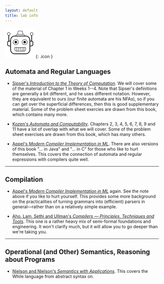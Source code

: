 ```yaml
---
layout: default
title: lab info
---
```


![robot icon](assets/icons8-bot-100.png){: .icon }
## Automata and Regular Languages

  * [Sipser's *Introduction to the Theory of Computation*](https://bris.on.worldcat.org/v2/oclc/1100692691). We will cover some of the material of Chapter 1 in Weeks 1--4.  Note that Sipser's definitions are generally a bit different, and he uses different notation.  However, they are equivalent to ours (our finite automata are his NFAs), so if you can get over the superficial differences, then this is good supplementary material.  Some of the problem sheet exercies are drawn from this book, which contains many more.

  * [Kozen's *Automata and Computability*](https://bris.on.worldcat.org/v2/oclc/959147733). Chapters 2, 3, 4, 5, 6, 7, 8, 9 and 11 have a lot of overlap with what we will cover.  Some of the problem sheet exercises are drawn from this book, which has many others.

  * [Appel's *Modern Compiler Implementation in ML*](https://bris.on.worldcat.org/v2/oclc/985378534). There are also versions of this book "... in Java" and "... in C" for those who like to hurt themselves.  This covers the connection of automata and regular expressions with compilers quite well.

* * *

## Compilation

  * [Appel's *Modern Compiler Implementation in ML*](https://bris.on.worldcat.org/v2/oclc/985378534) again. See the note above if you like to hurt yourself. This provides some more background on the practicalities of turning grammars into (efficient) parsers in general—rather than on a relatively simple example.

  * [Aho, Lam, Sethi and Ullman's *Compilers — Principles, Techniques and Tools*](https://bris.on.worldcat.org/v2/oclc/70775643). This one is a rather heavy mix of semi-formal foundations and engineering. It won't clarify much, but it will allow you to go deeper than we're taking you.

* * *

## Operational (and Other) Semantics, Reasoning about Programs

  * [Nielson and Nielson's *Semantics with Applications*](http://www.cs.ru.nl/~herman/onderwijs/semantics2019/wiley.pdf). This covers the While language from abstract syntax on.


